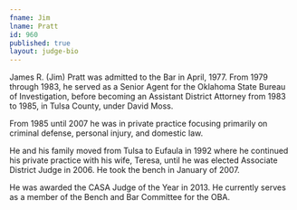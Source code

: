 ```yaml
---
fname: Jim
lname: Pratt
id: 960
published: true
layout: judge-bio
---
```

James R. (Jim) Pratt was admitted to the Bar in April, 1977. From 1979
through 1983, he served as a Senior Agent for the Oklahoma State Bureau
of Investigation, before becoming an Assistant District Attorney from
1983 to 1985, in Tulsa County, under David Moss.

From 1985 until 2007 he was in private practice focusing primarily on
criminal defense, personal injury, and domestic law.

He and his family moved from Tulsa to Eufaula in 1992 where he continued
his private practice with his wife, Teresa, until he was elected
Associate District Judge in 2006. He took the bench in January of 2007.

He was awarded the CASA Judge of the Year in 2013. He currently serves
as a member of the Bench and Bar Committee for the OBA.
